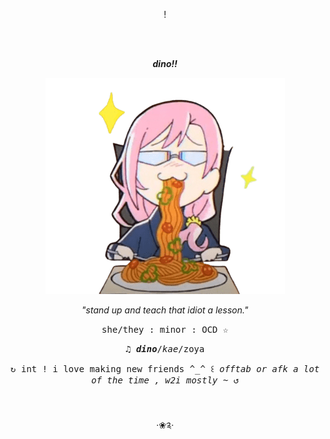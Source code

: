 <p align="center">!
  
  [](https://komarev.com/ghpvc/?username=DlNOS&label=✿&color=304B52)</p>

<p align="center"> <br>
<br>
<p align="center">
<i><b>dino!!</b></i>


<p align="center">
<img src="Screenshot_2025-02-27_22.47.57-removebg-preview_optimized.png" alt="Cherry">
<p align="center">
<i>"stand up and teach that idiot a lesson."</i> 


<p align="center">
<tt>she/they : minor : OCD ☆</tt> 
<p align="center">
<tt>♫︎ <i><b>dino</b></i>/<i>kae</i>/zoya</tt>
<p align="center">
<tt>↻ int ! i love making new friends ^_^ ꒰ <i>offtab or afk a lot of the time , w2i mostly ~</i> ↺</tt>
<br> 
<br>
<br>
<p align="center"> ‧❀༉‧

